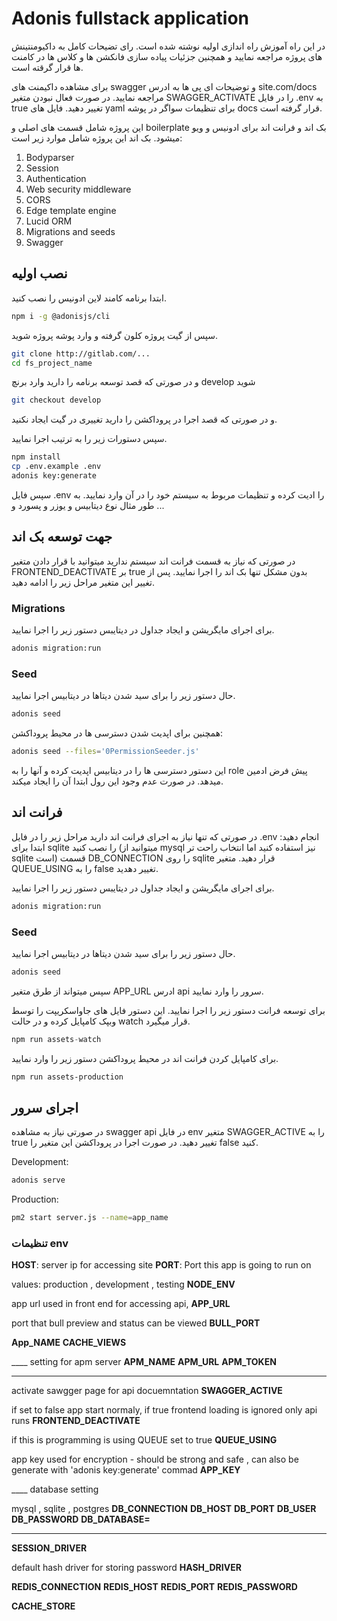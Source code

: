# Adonis fullstack application

در این راه آموزش راه اندازی اولیه نوشته شده است. 
رای تضیحات کامل به داکیومنتینش های پروژه مراجعه نمایید و همچنین جزئیات پیاده سازی فانکشن ها و کلاس ها در کامنت ها قرار گرقته است.

برای مشاهده داکیمنت های swagger و توضیحات ای پی ها به ادرس site.com/docs مراجعه نمایید. در صورت فعال نبودن متغیر SWAGGER_ACTIVATE را در فایل .env به true تغییر دهید.
فایل های yaml برای تنظیمات سواگر در پوشه docs قرار گرفته است.


این پروژه شامل قسمت های اصلی و boilerplate بک اند و فرانت اند برای ادونیس و ویو میشود.
بک اند این پروژه شامل موارد زیر است:

1. Bodyparser
2. Session
3. Authentication
4. Web security middleware
5. CORS
6. Edge template engine
7. Lucid ORM
8. Migrations and seeds
9. Swagger


## نصب اولیه 


ابتدا برنامه کامند لاین ادونیس را نصب کنید.

```bash 
npm i -g @adonisjs/cli
```

سپس از گیت پروژه کلون گرفته و وارد پوشه پروژه شوید.
```bash
git clone http://gitlab.com/...
cd fs_project_name
```

و در صورتی که قصد توسعه برنامه را دارید وارد برنچ develop شوید

```bash
git checkout develop
```

و در صورتی که قصد اجرا در پروداکشن را دارید تغییری در گیت ایجاد نکنید.


سپس دستورات زیر را به ترتیب اجرا نمایید.

```bash
npm install
cp .env.example .env
adonis key:generate
```

سپس فایل .env را ادیت کرده و تنظیمات مربوط به سیستم خود را در آن وارد نمایید.
به طور مثال نوع دیتابیس و یوزر و پسورد و ...




## جهت توسعه بک اند

در صورتی که نیاز به قسمت فرانت اند سیستم ندارید میتوانید با قرار دادن متغیر FRONTEND_DEACTIVATE بر true بدون مشکل تنها بک اند را اجرا نمایید.
پس از تغییر این متغیر مراحل زیر را ادامه دهید.

### Migrations

برای اجرای مایگریشن و ایجاد جداول در دیتایبس دستور زیر را اجرا نمایید.

```bash
adonis migration:run
```

### Seed

حال دستور زیر را برای سید شدن دیتاها در دیتابیس اجرا نمایید.

```bash
adonis seed
```

همچنین برای اپدیت شدن دسترسی ها در محیط پروداکشن:

```bash
adonis seed --files='0PermissionSeeder.js'
```

این دستور دسترسی ها را در دیتابیس اپدیت کرده و آنها را به role پیش فرض ادمین میدهد.
در صورت عدم وجود این رول ابتدا آن را ایجاد میکند.



## فرانت اند


در صورتی که تنها نیاز به اجرای فرانت اند دارید مراحل زیر را در فایل .env انجام دهید:
ابتدا برای sqlite را نصب کنید (میتوانید از mysql نیز استفاده کنید اما انتخاب راحت تر sqlite است)
قسمت DB_CONNECTION را روی sqlite قرار دهید.
متغیر QUEUE_USING را به false تغییر دهدید.


برای اجرای مایگریشن و ایجاد جداول در دیتایبس دستور زیر را اجرا نمایید.

```bash
adonis migration:run
```

### Seed

حال دستور زیر را برای سید شدن دیتاها در دیتابیس اجرا نمایید.

```bash
adonis seed
```

سپس میتواند از طرق متغیر APP_URL ادرس api سرور را وارد نمایید.

برای توسعه فرانت دستور زیر را اجرا نمایید.
این دستور فایل های جاواسکریپت را توسط وبپک کامپایل کرده و در حالت watch قرار میگیرد.


```js
npm run assets-watch
```


برای کامپایل کردن فرانت اند در محیط پروداکشن دستور زیر را وارد نمایید.

```bash
npm run assets-production
```

## اجرای سرور 

در صورتی نیاز به مشاهده swagger api در فایل env متغیر SWAGGER_ACTIVE را به true تغییر دهید.
در صورت اجرا در پروداکشن این متغیر را false کنید.


Development: 
```bash
adonis serve 
```

Production:
```bash
pm2 start server.js --name=app_name
```


### تنظیمات env 

**HOST**: server ip for accessing site
**PORT**: Port this app is going to run on

values: production , development , testing
**NODE_ENV**

app url used in front end for accessing api,
**APP_URL**

port that bull preview and status can be viewed
**BULL_PORT**

**App_NAME**
**CACHE_VIEWS**

____ setting for apm server
**APM_NAME**
**APM_URL**
**APM_TOKEN**
_____

 activate sawgger page for api docuemntation
**SWAGGER_ACTIVE**

if set to false app start normaly, if true frontend loading is ignored only api runs
**FRONTEND_DEACTIVATE**

if this is programming is using QUEUE set to true
**QUEUE_USING**

app key used for encryption - should be strong and safe , can also be generate with 'adonis key:generate' commad
**APP_KEY**

 ____ database setting

 mysql , sqlite , postgres
**DB_CONNECTION**
**DB_HOST**
**DB_PORT**
**DB_USER**
**DB_PASSWORD**
**DB_DATABASE=**
 ____



**SESSION_DRIVER**

 default hash driver for storing password
**HASH_DRIVER** 

**REDIS_CONNECTION**
**REDIS_HOST**
**REDIS_PORT**
**REDIS_PASSWORD**

**CACHE_STORE**
